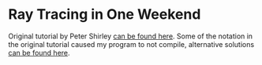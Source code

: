 # Ray Tracing in One Weekend

Original tutorial by Peter Shirley [can be found here](https://raytracing.github.io/books/RayTracingInOneWeekend.html). Some of the notation in the original tutorial caused my program to not compile, alternative solutions [can be found here](https://github.com/willprice/ray-tracing-in-one-weekend).

